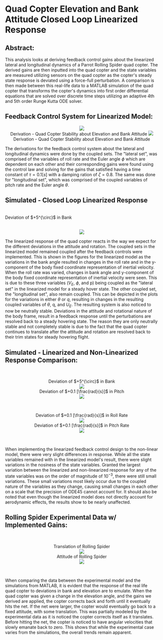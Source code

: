 
# Quad Copter Elevation and Bank Attitude Closed Loop Linearized Response

## Abstract:
This analysis looks at deriving feedback control gains about the linearized lateral and longitudinal dynamics of a Parrot Rolling Spider quad copter. The derived gains are then inputted into the quad copter and the state variables are measured utilizing sensors on the quad copter as the copter's steady state response is deviated using a force-full perturbation. A comparison is then made between this real-life data to a MATLAB simulation of the quad copter that transforms the copter's dynamics into first order differential equations that are solved over discrete time steps utilizing an adaptive 4th and 5th order Runge Kutta ODE solver.

## Feedback Control System for Linearized Model:
<p align="center">
  <img src="./Images/Deriv1.jpg" />
  <br/>
  Derivation - Quad Copter Stability about Elevation and Bank Attitude
  <img src="./Images/Deriv2.jpg" />
  <br/>
  Derivation - Quad Copter Stability about Elevation and Bank Attitude
</p>


The derivations for the feedback control system about the lateral and longitudinal dynamics were done by the coupled sets. The "lateral set", was comprised of the variables of roll rate and the Euler angle $\phi$ which are dependent on each other and their corresponding gains were found using the control law and solving for the gains that satisfied having a time constant of $\tau = 0.1 [s]$ with a damping ration of $\zeta = 0.8$. The same was done for "longitudinal set", which was comprised of the coupled variables of pitch rate and the Euler angle $\theta$.




## Simulated - Closed Loop Linearized Response
<br/>
Deviation of $+5^{\circ}$ in Bank
<p align="center">
    <!-- Deviation of $+5^{\circ}$ in Bank -->
    <br/>
    <img src="./Images/LBank.jpg" />
</p>
<!-- <br/>
<p align="center">
    Deviation of $+5^{\circ}$ in Pitch
    <br/>
    <img src="./Images/LPitch.jpg" />
</p>
<br/>
<p align="center">
    Deviation of +0.1 $\frac{rad}{s}$ in Roll Rate
    <br/>
    <img src="./Images/LRollRate.jpg" />
</p>
<br/>
<p align="center">
    Deviation of $+0.1 [\frac{rad}{s}]$ in Pitch Rate
    <br/>
    <img src="./Images/LPitchRate.jpg" />
</p>
<br /> -->

The linearized response of the quad copter reacts in the way we expect for the different deviations in the attitude and rotation. The coupled sets in the linearized model remained coupled after the feedback controls were implemented. This is shown in the figures for the linearized model as the variations in the bank angle resulted in changes in the roll rate and in the y-component of the body fixed coordinate representation of inertial velocity. When the roll rate was varied, changes in bank angle and y-component of the body fixed coordinate representation of inertial velocity were seen. This is due to these three variables ($V_E$, $\phi$, and p) being coupled as the "lateral set" in the linearized model for a steady hover state. The other coupled set, the "longitudinal set", also remain coupled. This can be depicted in the plots for the variations in either $\theta$ or $q$, resulting in changes in the resulting coupled variables of $\theta$, q, and $U_E$. The resulting system is also noticed to now be neutrally stable. Deviations in the attitude and rotational nature of the body frame, result in a feedback response until the perturbations are resolved back to a steady hovering state. The reason they are only neutrally stable and not completely stable is due to the fact that the quad copter continues to translate after the attitude and rotation are resolved back to their trim states for steady hovering flight. 


## Simulated - Linearized and Non-Linearized Response Comparison:
<br/>
<p align="center">
    Deviation of $+5^{\circ}$ in Bank
    <br/> 
    <img src="./Images/BothBank.jpg" />
    <br/> 
    Deviation of $+0.1 [\frac{rad}{s}]$ in Pitch
    <br/>
    <img src="./Images/BothPitch.jpg" />
</p>
<br/>
<p align="center">
    Deviation of $+0.1 [\frac{rad}{s}]$ in Roll Rate
    <br/>
    <img src="./Images/BothRollRate.jpg" />
    <br/> 
    Deviation of $+0.1 [\frac{rad}{s}]$ in Pitch Rate
    <br/>
    <img src="./Images/BothPitchRate.jpg" />
</p>
<br />

When implementing the linearized feedback control design to the non-linear model, there were very slight differences in response. While all the state variables remained with in the linearized model's result, there were slight variations in the nosiness of the state variables. Granted the largest variation between the linearized and non-linearized response  for any of the state variables was on the order of magnitude of $10^{-3}$, there were still small variations. These small variations most likely occur due to the coupled nature of the variables as they change, causing small changes in each other on a scale that the precision of ODE45 cannot account for. It should also be noted that even though the linearized model does not directly account for aerodynamic effects, the results show to be nearly unaffected. 

## Rolling Spider Experimental Data w/ Implemented Gains:
<br/>
<p align="center">
    Translation of Rolling Spider
    <br/> 
    <img src="./Images/DroneDataTranslation.jpg" />
    <br/>
    Attitude of Rolling Spider
    <br/>
    <img src="./Images/DroneDataAttittude.jpg" />
</p>
<br />

When comparing the data between the experimental model and the simulations from MATLAB, it is evident that the response of the real life quad copter to deviations in bank and elevation are to emulate. When the quad copter was given a change in the elevation angle, and the gains we derived are applied, the copter corrects back and forth until it eventually hits the net. If the net were larger, the copter would eventually go back to a fixed attitude, with some translation. This was partially modeled by the experimental data as it is noticed the copter corrects itself as it translates. Before hitting the net, the copter is noticed to have angular velocities that slowly emanate back to zero. This shows that while the experimental case varies from the simulations, the overall trends remain apparent. 
